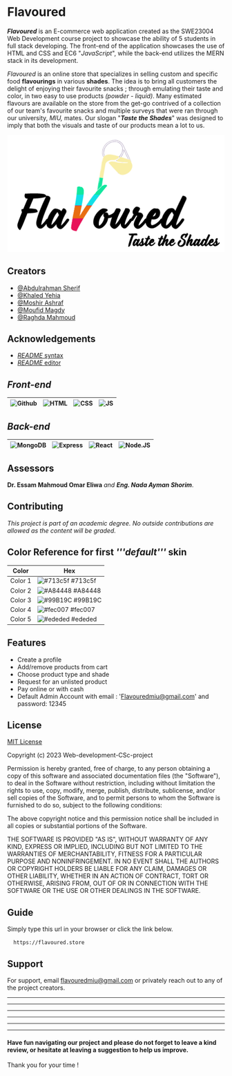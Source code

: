 
# Flavoured

***Flavoured*** is an E-commerce web application created as the SWE23004 Web Development course project to showcase the ability of 5 students in full stack developing. The front-end of the application showcases the use of HTML and CSS and EC6 "*JavaScript*", while the back-end utilizes the MERN stack in its development.  

*Flavoured* is an online store that specializes in selling custom and specific food **flavourings** in various **shades**. The idea is to bring all customers the delight of enjoying their favourite snacks ; through emulating their taste and color, in two easy to use products *(powder - liquid)*. Many estimated flavours are available on the store from the get-go contrived of a collection of our team's favourite snacks and multiple surveys that were ran through our university, *MIU,* mates. Our slogan "***Taste the Shades***" was designed to imply that both the visuals and taste of our products mean a lot to us.


![Logo](https://raw.githubusercontent.com/Web-Development-Project-CSc/Flavoured/main/HTML/RESOURCE/Flavoured-transformeddblackwithslogan.png)
## Creators

- [@Abdulrahman Sherif](https://github.com/AbdelRahmanSherif7)
- [@Khaled Yehia](https://github.com/Navanivous)
- [@Moshir Ashraf](https://github.com/moshir-ashraf)
- [@Moufid Magdy](https://github.com/moufid-magdy)
- [@Raghda Mahmoud](https://github.com/Raghdakk)




## Acknowledgements

 - [*README* syntax](https://www.markdownguide.org/basic-syntax/)
 - [*README* editor](https://readme.so)


## *Front-end*
![Github](https://img.shields.io/badge/GitHub-100000?style=for-the-badge&logo=github&logoColor=white)             |  ![HTML](https://img.shields.io/badge/HTML5-E34F26?style=for-the-badge&logo=html5&logoColor=white)             |  ![CSS](	https://img.shields.io/badge/CSS-239120?&style=for-the-badge&logo=css3&logoColor=white)|  ![JS](https://img.shields.io/badge/JavaScript-F7DF1E?style=for-the-badge&logo=javascript&logoColor=black)             
:-------------------------:|:-------------------------:|:-------------------------:|:-------------------------:

## *Back-end*
![MongoDB](https://img.shields.io/badge/MongoDB-4EA94B?style=for-the-badge&logo=mongodb&logoColor=white)             |  ![Express](https://img.shields.io/badge/Express.js-404D59?style=for-the-badge)             |  ![React](	https://img.shields.io/badge/React-20232A?style=for-the-badge&logo=react&logoColor=61DAFB)|  ![Node.JS](https://img.shields.io/badge/Node.js-43853D?style=for-the-badge&logo=node.js&logoColor=white)             
:-------------------------:|:-------------------------:|:-------------------------:|:-------------------------:









## Assessors
**Dr. Essam Mahmoud Omar Eliwa**  *and **Eng. Nada Ayman Shorim***.

## Contributing

*This project is part of an academic degree. No outside contributions are allowed as the content will be graded.*



## Color Reference for first *'''default'''* skin

| Color             | Hex                                                                |
| ----------------- | ------------------------------------------------------------------ |
| Color 1 | ![#713c5f](https://via.placeholder.com/10/713c5f?text=+) #713c5f |
| Color 2 | ![#A84448](https://via.placeholder.com/10/A84448?text=+) #A84448 |
| Color 3 | ![#99B19C](https://via.placeholder.com/10/99B19C?text=+) #99B19C |
| Color 4 | ![#fec007](https://via.placeholder.com/10/fec007?text=+) #fec007 |
| Color 5 | ![#ededed](https://via.placeholder.com/10/ededed?text=+) #ededed |

## Features

- Create a profile
- Add/remove products from cart
- Choose product type and shade
- Request for an unlisted product
- Pay online or with cash
- Default Admin Account with email : 'Flavouredmiu@gmail.com' and password: 12345


## License

[MIT License](https://choosealicense.com/licenses/mit/)

Copyright (c) 2023 Web-development-CSc-project

Permission is hereby granted, free of charge, to any person obtaining a copy
of this software and associated documentation files (the "Software"), to deal
in the Software without restriction, including without limitation the rights
to use, copy, modify, merge, publish, distribute, sublicense, and/or sell
copies of the Software, and to permit persons to whom the Software is
furnished to do so, subject to the following conditions:

The above copyright notice and this permission notice shall be included in all
copies or substantial portions of the Software.

THE SOFTWARE IS PROVIDED "AS IS", WITHOUT WARRANTY OF ANY KIND, EXPRESS OR
IMPLIED, INCLUDING BUT NOT LIMITED TO THE WARRANTIES OF MERCHANTABILITY,
FITNESS FOR A PARTICULAR PURPOSE AND NONINFRINGEMENT. IN NO EVENT SHALL THE
AUTHORS OR COPYRIGHT HOLDERS BE LIABLE FOR ANY CLAIM, DAMAGES OR OTHER
LIABILITY, WHETHER IN AN ACTION OF CONTRACT, TORT OR OTHERWISE, ARISING FROM,
OUT OF OR IN CONNECTION WITH THE SOFTWARE OR THE USE OR OTHER DEALINGS IN THE
SOFTWARE.


## Guide

Simply type this url in your browser or click the link below.

```
  https://flavoured.store
```





## Support

For support, email flavouredmiu@gmail.com or privately reach out to any of the project creators.



***
***
***
***
***
***
#### Have fun navigating our project and please do not forget to leave a kind review, or hesitate at leaving a suggestion to help us improve.
Thank you for your time !
